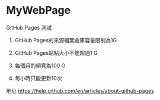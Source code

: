 # MyWebPage

GitHub Pages 測試

1. GitHub Pages的來源檔案倉庫容量限制為1G

2. GitHub Pages站點大小不能超過1 G 

3. 每個月的頻寬為100 G 

4. 每小時只能更新10次 

地址 
https://help.github.com/en/articles/about-github-pages
